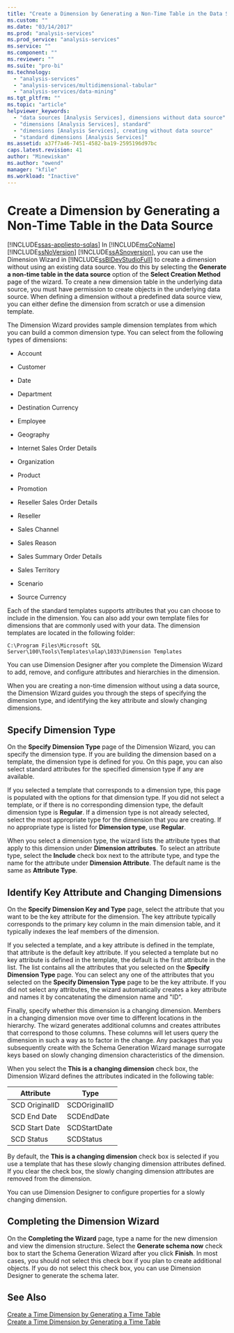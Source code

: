 ```yaml
---
title: "Create a Dimension by Generating a Non-Time Table in the Data Source | Microsoft Docs"
ms.custom: ""
ms.date: "03/14/2017"
ms.prod: "analysis-services"
ms.prod_service: "analysis-services"
ms.service: ""
ms.component: ""
ms.reviewer: ""
ms.suite: "pro-bi"
ms.technology: 
  - "analysis-services"
  - "analysis-services/multidimensional-tabular"
  - "analysis-services/data-mining"
ms.tgt_pltfrm: ""
ms.topic: "article"
helpviewer_keywords: 
  - "data sources [Analysis Services], dimensions without data source"
  - "dimensions [Analysis Services], standard"
  - "dimensions [Analysis Services], creating without data source"
  - "standard dimensions [Analysis Services]"
ms.assetid: a37f7a46-7451-4582-ba19-2595196d97bc
caps.latest.revision: 41
author: "Minewiskan"
ms.author: "owend"
manager: "kfile"
ms.workload: "Inactive"
---
```

# Create a Dimension by Generating a Non-Time Table in the Data Source
[!INCLUDE[ssas-appliesto-sqlas](../../includes/ssas-appliesto-sqlas.md)]
  In [!INCLUDE[msCoName](../../includes/msconame-md.md)] [!INCLUDE[ssNoVersion](../../includes/ssnoversion-md.md)] [!INCLUDE[ssASnoversion](../../includes/ssasnoversion-md.md)], you can use the Dimension Wizard in [!INCLUDE[ssBIDevStudioFull](../../includes/ssbidevstudiofull-md.md)] to create a dimension without using an existing data source. You do this by selecting the **Generate a non-time table in the data source** option of the **Select Creation Method** page of the wizard. To create a new dimension table in the underlying data source, you must have permission to create objects in the underlying data source. When defining a dimension without a predefined data source view, you can either define the dimension from scratch or use a dimension template.  
  
 The Dimension Wizard provides sample dimension templates from which you can build a common dimension type. You can select from the following types of dimensions:  
  
-   Account  
  
-   Customer  
  
-   Date  
  
-   Department  
  
-   Destination Currency  
  
-   Employee  
  
-   Geography  
  
-   Internet Sales Order Details  
  
-   Organization  
  
-   Product  
  
-   Promotion  
  
-   Reseller Sales Order Details  
  
-   Reseller  
  
-   Sales Channel  
  
-   Sales Reason  
  
-   Sales Summary Order Details  
  
-   Sales Territory  
  
-   Scenario  
  
-   Source Currency  
  
 Each of the standard templates supports attributes that you can choose to include in the dimension. You can also add your own template files for dimensions that are commonly used with your data. The dimension templates are located in the following folder:  
  
 `C:\Program Files\Microsoft SQL Server\100\Tools\Templates\olap\1033\Dimension Templates`  
  
 You can use Dimension Designer after you complete the Dimension Wizard to add, remove, and configure attributes and hierarchies in the dimension.  
  
 When you are creating a non-time dimension without using a data source, the Dimension Wizard guides you through the steps of specifying the dimension type, and identifying the key attribute and slowly changing dimensions.  
  
## Specify Dimension Type  
 On the **Specify Dimension Type** page of the Dimension Wizard, you can specify the dimension type. If you are building the dimension based on a template, the dimension type is defined for you. On this page, you can also select standard attributes for the specified dimension type if any are available.  
  
 If you selected a template that corresponds to a dimension type, this page is populated with the options for that dimension type. If you did not select a template, or if there is no corresponding dimension type, the default dimension type is **Regular**. If a dimension type is not already selected, select the most appropriate type for the dimension that you are creating. If no appropriate type is listed for **Dimension type**, use **Regular**.  
  
 When you select a dimension type, the wizard lists the attribute types that apply to this dimension under **Dimension attributes**. To select an attribute type, select the **Include** check box next to the attribute type, and type the name for the attribute under **Dimension Attribute**. The default name is the same as **Attribute Type**.  
  
## Identify Key Attribute and Changing Dimensions  
 On the **Specify Dimension Key and Type** page, select the attribute that you want to be the key attribute for the dimension. The key attribute typically corresponds to the primary key column in the main dimension table, and it typically indexes the leaf members of the dimension.  
  
 If you selected a template, and a key attribute is defined in the template, that attribute is the default key attribute. If you selected a template but no key attribute is defined in the template, the default is the first attribute in the list. The list contains all the attributes that you selected on the **Specify Dimension Type** page. You can select any one of the attributes that you selected on the **Specify Dimension Type** page to be the key attribute. If you did not select any attributes, the wizard automatically creates a key attribute and names it by concatenating the dimension name and "ID".  
  
 Finally, specify whether this dimension is a changing dimension. Members in a changing dimension move over time to different locations in the hierarchy. The wizard generates additional columns and creates attributes that correspond to those columns. These columns will let users query the dimension in such a way as to factor in the change. Any packages that you subsequently create with the Schema Generation Wizard manage surrogate keys based on slowly changing dimension characteristics of the dimension.  
  
 When you select the **This is a changing dimension** check box, the Dimension Wizard defines the attributes indicated in the following table:  
  
|Attribute|Type|  
|---------------|----------|  
|SCD OriginalID|SCDOriginalID|  
|SCD End Date|SCDEndDate|  
|SCD Start Date|SCDStartDate|  
|SCD Status|SCDStatus|  
  
 By default, the **This is a changing dimension** check box is selected if you use a template that has these slowly changing dimension attributes defined. If you clear the check box, the slowly changing dimension attributes are removed from the dimension.  
  
 You can use Dimension Designer to configure properties for a slowly changing dimension.  
  
## Completing the Dimension Wizard  
 On the **Completing the Wizard** page, type a name for the new dimension and view the dimension structure. Select the **Generate schema now** check box to start the Schema Generation Wizard after you click **Finish**. In most cases, you should not select this check box if you plan to create additional objects. If you do not select this check box, you can use Dimension Designer to generate the schema later.  
  
## See Also  
 [Create a Time Dimension by Generating a Time Table](../../analysis-services/multidimensional-models/create-a-time-dimension-by-generating-a-time-table.md)   
 [Create a Time Dimension by Generating a Time Table](../../analysis-services/multidimensional-models/create-a-time-dimension-by-generating-a-time-table.md)  
  
  
